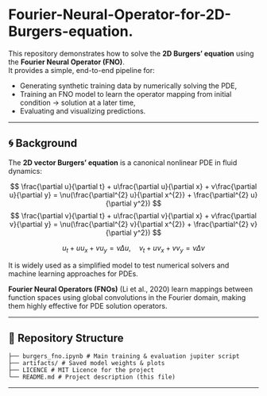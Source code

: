 # Fourier-Neural-Operator-for-2D-Burgers-equation.

This repository demonstrates how to solve the **2D Burgers’ equation** using the **Fourier Neural Operator (FNO)**.  
It provides a simple, end-to-end pipeline for:

- Generating synthetic training data by numerically solving the PDE,  
- Training an FNO model to learn the operator mapping from initial condition → solution at a later time,  
- Evaluating and visualizing predictions.

---

## 🌀 Background

The **2D vector Burgers’ equation** is a canonical nonlinear PDE in fluid dynamics:

$$
\frac{\partial u}{\partial t} + u\frac{\partial u}{\partial x} + v\frac{\partial u}{\partial y} = \nu(\frac{\partial^{2} u}{\partial x^{2}} + \frac{\partial^{2} u}{\partial y^2})
$$
$$
\frac{\partial v}{\partial t} + u\frac{\partial v}{\partial x} + v\frac{\partial v}{\partial y} = \nu(\frac{\partial^{2} v}{\partial x^{2}} + \frac{\partial^{2} v}{\partial y^2})
$$

$$
u_t + u u_x + v u_y = \nu \Delta u, \quad
v_t + u v_x + v v_y = \nu \Delta v
$$

It is widely used as a simplified model to test numerical solvers and machine learning approaches for PDEs.

**Fourier Neural Operators (FNOs)** (Li et al., 2020) learn mappings between function spaces using global convolutions in the Fourier domain, making them highly effective for PDE solution operators.

---

## 📂 Repository Structure
```
├── burgers_fno.ipynb # Main training & evaluation jupiter script
├── artifacts/ # Saved model weights & plots
├── LICENCE # MIT Licence for the project
└── README.md # Project description (this file)
```

---
